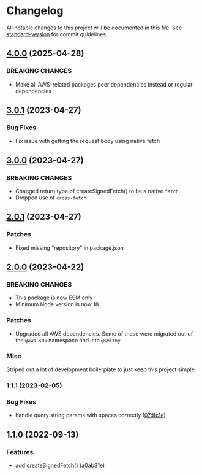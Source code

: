 # Changelog

All notable changes to this project will be documented in this file. See [standard-version](https://github.com/conventional-changelog/standard-version) for commit guidelines.

## [4.0.0](https://github.com/stevecaldwell77/aws-signed-fetch-js/compare/v3.0.1...v4.0.0) (2025-04-28)

### BREAKING CHANGES

-   Make all AWS-related packages peer dependencies instead or regular dependencies

## [3.0.1](https://github.com/stevecaldwell77/aws-signed-fetch-js/compare/v3.0.0...v3.0.1) (2023-04-27)

### Bug Fixes

-   Fix issue with getting the request body using native fetch

## [3.0.0](https://github.com/stevecaldwell77/aws-signed-fetch-js/compare/v2.0.1...v3.0.0) (2023-04-27)

### BREAKING CHANGES

-   Changed return type of createSignedFetch() to be a native `fetch`.
-   Dropped use of `cross-fetch`

## [2.0.1](https://github.com/stevecaldwell77/aws-signed-fetch-js/compare/v2.0.0...v2.0.1) (2023-04-27)

### Patches

-   Fixed missing "repository" in package.json

## [2.0.0](https://github.com/stevecaldwell77/aws-signed-fetch-js/compare/v1.1.0...v2.0.0) (2023-04-22)

### BREAKING CHANGES

-   This package is now ESM only
-   Minimum Node version is now 18

### Patches

-   Upgraded all AWS dependencies. Some of these were migrated out of the `@aws-sdk` namespace and into `@smithy`.

### Misc

Striped out a lot of development boilerplate to just keep this project simple.

### [1.1.1](https://github.com/stevecaldwell77/aws-signed-fetch-js/compare/v1.1.0...v1.1.1) (2023-02-05)

### Bug Fixes

-   handle query string params with spaces correctly ([07dfc1e](https://github.com/stevecaldwell77/aws-signed-fetch-js/commit/07dfc1e50b783c4c51bcc00542c0e7ba13c9e3f3))

## 1.1.0 (2022-09-13)

### Features

-   add createSignedFetch() ([a0ab81e](https://github.com/stevecaldwell77/aws-signed-fetch-js/commit/a0ab81e6c6478db1f4db38583114edc9ba6a1f64))
